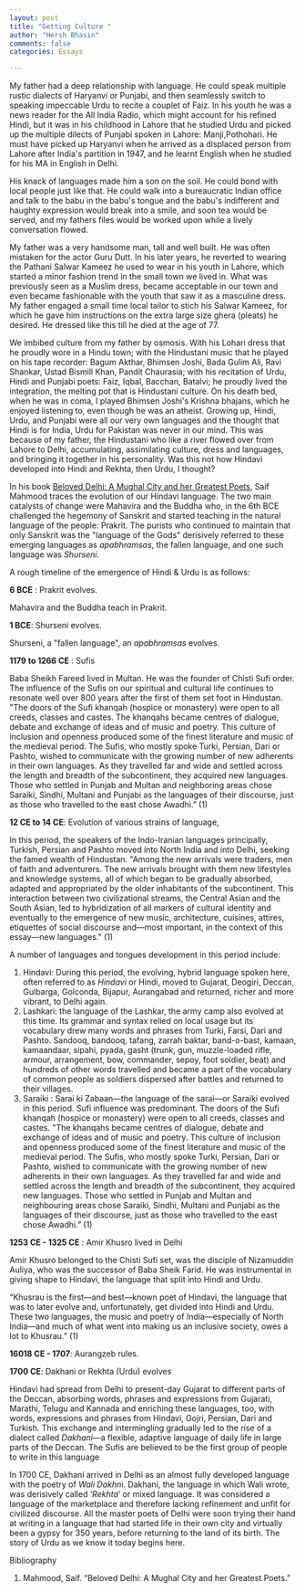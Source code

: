 ```yaml
---
layout: post
title: "Getting Culture "
author: "Hersh Bhasin"
comments: false
categories: Essays

---
```


My father had a deep relationship with language. He could speak multiple  rustic dialects of Haryanvi or Punjabi, and then seamlessly switch to speaking impeccable Urdu to recite a couplet of Faiz. In his youth he was a news reader for the All India Radio, which might account for his refined Hindi, but it was in his childhood in Lahore that he studied Urdu and picked up the multiple dilects of Punjabi spoken in Lahore: Manji,Pothohari. He must have picked up Haryanvi when he arrived as a displaced person from Lahore after India's partition in 1947, and he learnt English when he studied for his MA in English in Delhi.  

His knack of languages made him a son on the soil. He could bond with local people just like that. He could  walk into a bureaucratic Indian office and talk to the babu in the babu's tongue and the babu's indifferent and haughty expression would break into a smile, and soon tea would be served, and my fathers files would be worked upon while a lively conversation flowed.  

My father was a very handsome man, tall and well built. He was often mistaken for the actor Guru Dutt. In his later years, he reverted to wearing the Pathani Salwar Kameez he used to wear in his youth in Lahore, which started a minor fashion trend in the small town we lived in. What was previously seen as a Muslim dress, became acceptable in our town and even became fashionable with the youth that saw it as a masculine dress. My father engaged a small time local tailor to stich his Salwar Kameez, for which he gave him instructions on the extra large size ghera (pleats) he desired. He dressed like this till he died at the age of 77.

We imbibed culture from my father by osmosis. With his Lohari dress that he proudly wore in a Hindu town; with the Hindustani music that he played on his tape recorder: Bagum Akthar, Bhimsen Joshi, Bada Gulim Ali, Ravi Shankar, Ustad Bismill Khan, Pandit Chaurasia; with his recitation of Urdu, Hindi and Punjabi poets: Faiz, Iqbal, Bacchan, Batalvi; he proudly lived the integration, the melting pot that is Hindustani culture. On his death bed, when he was in coma,  I played  Bhimsen Joshi's Krishna bhajans, which he enjoyed listening to, even though he was an  atheist. Growing up, Hindi, Urdu, and Punjabi were all our very own languages and the thought that Hindi is for India, Urdu for Pakistan was never in our mind. This was because of my father, the Hindustani who like a river flowed over from Lahore to Delhi, accumulating, assimilating  culture, dress and  languages, and bringing it together in his personality. Was this not how Hindavi developed into Hindi and Rekhta, then Urdu, I thought?

In his book [Beloved Delhi: A Mughal City and her Greatest Poets]( https://www.amazon.com/Beloved-Delhi-Mughal-Greatest-Poets/dp/9388326040), Saif Mahmood traces the evolution of our Hindavi language. The two main catalysts of change were Mahavira and the Buddha who, in the 6th  BCE challenged the hegemony of Sanskrit and started teaching in the natural language of the people: Prakrit. The purists who continued to maintain that only Sanskrit was the "language of the Gods" derisively referred to these emerging languages as *apabhramsas*, the fallen language, and one such language was *Shurseni*.

 A rough timeline of the emergence of Hindi & Urdu is as follows:

**6 BCE** : Prakrit evolves.

Mahavira and the Buddha teach in Prakrit.

**1 BCE**: Shurseni evolves.

Shurseni, a "fallen language", an *apabhramsas* evolves.

**1179 to 1266 CE** : Sufis 

Baba Sheikh Fareed lived in Multan. He was the founder of Chisti Sufi order. The influence of the Sufis on our spiritual and cultural life continues to resonate well over 800 years after the first of them set foot in Hindustan.  "The doors of the Sufi khanqah (hospice or monastery) were open to all creeds, classes and castes. The khanqahs became centres of dialogue, debate and exchange of ideas and of music and poetry. This culture of inclusion and openness produced some of the finest literature and music of the medieval period. The Sufis, who mostly spoke Turki, Persian, Dari or Pashto, wished to communicate with the growing number of new adherents in their own languages. As they travelled far and wide and settled across the length and breadth of the subcontinent, they acquired new languages. Those who settled in Punjab and Multan and neighboring areas chose Saraiki, Sindhi, Multani and Punjabi as the languages of their discourse, just as those who travelled to the east chose Awadhi.” (1)

**12 CE to 14 CE**: Evolution of various strains of language, 

In this period, the speakers of the Indo-Iranian languages principally, Turkish, Persian and Pashto moved into North India and into Delhi, seeking the famed wealth of Hindustan. "Among the new arrivals were traders, men of faith and adventurers. The new arrivals brought with them new lifestyles and knowledge systems, all of which began to be gradually absorbed, adapted and appropriated by the older inhabitants of the subcontinent. This interaction between two civilizational streams, the Central Asian and the South Asian, led to hybridization of all markers of cultural identity and eventually to the emergence of new music, architecture, cuisines, attires, etiquettes of social discourse and—most important, in the context of this essay—new languages." (1) 

A number of languages and tongues  development in this period include:

1. Hindavi: During this period, the evolving, hybrid language spoken here, often referred to as *Hindavi* or Hindi, moved to Gujarat, Deogiri, Deccan, Gulbarga, Golconda, Bijapur, Aurangabad and returned, richer and more vibrant, to Delhi again. 
2. Lashkari:  the language of the Lashkar, the army camp also evolved at this time. Its grammar and syntax relied on local usage but its vocabulary drew many words and phrases from Turki, Farsi, Dari and Pashto. Sandooq, bandooq, tafang, zarrah baktar, band-o-bast, kamaan, kamaandaar, sipahi, pyada, gasht (trunk, gun, muzzle-loaded rifle, armour, arrangement, bow, commander, sepoy, foot soldier, beat) and hundreds of other words travelled and became a part of the vocabulary of common people as soldiers dispersed after battles and returned to their villages. 
3. Saraiki : Sarai ki Zabaan—the language of the sarai—or Saraiki evolved in this period. Sufi influence was predominant. The doors of the Sufi khanqah (hospice or monastery) were open to all creeds, classes and castes. "The khanqahs became centres of dialogue, debate and exchange of ideas and of music and poetry. This culture of inclusion and openness produced some of the finest literature and music of the medieval period. The Sufis, who mostly spoke Turki, Persian, Dari or Pashto, wished to communicate with the growing number of new adherents in their own languages. As they travelled far and wide and settled across the length and breadth of the subcontinent, they acquired new languages. Those who settled in Punjab and Multan and neighbouring areas chose Saraiki, Sindhi, Multani and Punjabi as the languages of their discourse, just as those who travelled to the east chose Awadhi.” (1)

**1253 CE - 1325 CE** : Amir Khusro lived in Delhi

Amir Khusro belonged to the Chisti Sufi set, was the disciple  of Nizamuddin Auliya, who was the successor of Baba Sheik Farid. He was instrumental in giving shape to Hindavi, the language that split into Hindi and Urdu.

“Khusrau is the first—and best—known poet of Hindavi, the language that was to later evolve and, unfortunately, get divided into Hindi and Urdu. These two languages, the music and poetry of India—especially of North India—and much of what went into making us an inclusive society, owes a lot to Khusrau.” (1)

**16018 CE - 1707**:  Aurangzeb rules.

**1700 CE**: Dakhani or Rekhta (Urdu) evolves

Hindavi had spread from Delhi to present-day Gujarat to different parts of the Deccan, absorbing words, phrases and expressions from Gujarati, Marathi, Telugu and Kannada and enriching these languages, too, with words, expressions and phrases from Hindavi, Gojri, Persian, Dari and Turkish. This exchange and intermingling gradually led to the rise of a dialect called *Dakhani*—a flexible, adaptive language of daily life in large parts of the Deccan. The Sufis are believed to be the first group of people to write in this language

In 1700 CE, Dakhani arrived in Delhi as an almost fully developed language with the poetry of *Wali Dakhn*i. Dakhani, the language in which Wali wrote, was derisively called ‘*Rekhta*’ or mixed language. It was considered a language of the marketplace and therefore lacking refinement and unfit for civilized discourse.  All the master poets of Delhi were soon trying their hand at writing in a language that had started life in their own city and virtually been a gypsy for 350 years, before returning to the land of its birth. The story of Urdu as we know it today begins here.



Bibliography

1.  Mahmood, Saif. “Beloved Delhi: A Mughal City and her Greatest Poets.” 

 





